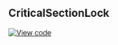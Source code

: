 ## CriticalSectionLock

[![View code](https://www.mbed.com/embed/?type=library)](/docs/v5.4/mbed-os-api-doxy/classmbed_1_1_critical_section_lock.html)
